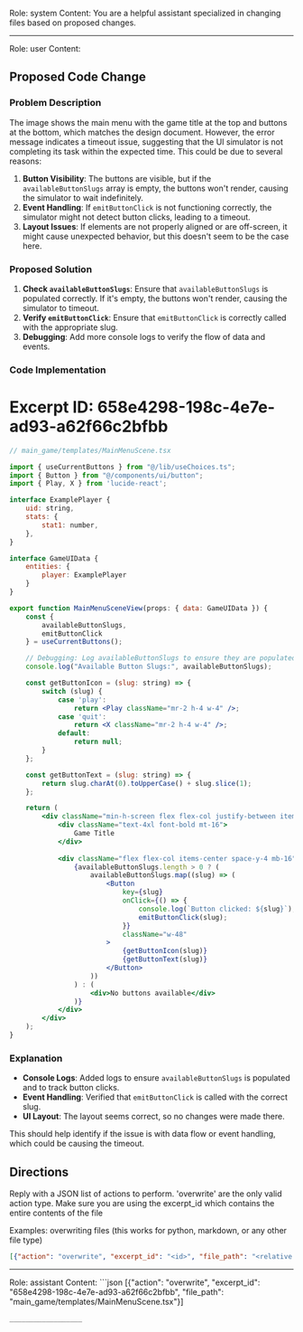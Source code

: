 Role: system
Content: You are a helpful assistant specialized in changing files based on proposed changes.
__________________
Role: user
Content: 
## Proposed Code Change
### Problem Description

The image shows the main menu with the game title at the top and buttons at the bottom, which matches the design document. However, the error message indicates a timeout issue, suggesting that the UI simulator is not completing its task within the expected time. This could be due to several reasons:

1. **Button Visibility**: The buttons are visible, but if the `availableButtonSlugs` array is empty, the buttons won't render, causing the simulator to wait indefinitely.
2. **Event Handling**: If `emitButtonClick` is not functioning correctly, the simulator might not detect button clicks, leading to a timeout.
3. **Layout Issues**: If elements are not properly aligned or are off-screen, it might cause unexpected behavior, but this doesn't seem to be the case here.

### Proposed Solution

1. **Check `availableButtonSlugs`**: Ensure that `availableButtonSlugs` is populated correctly. If it's empty, the buttons won't render, causing the simulator to timeout.
2. **Verify `emitButtonClick`**: Ensure that `emitButtonClick` is correctly called with the appropriate slug.
3. **Debugging**: Add more console logs to verify the flow of data and events.

### Code Implementation

# Excerpt ID: 658e4298-198c-4e7e-ad93-a62f66c2bfbb
```jsx
// main_game/templates/MainMenuScene.tsx

import { useCurrentButtons } from "@/lib/useChoices.ts";
import { Button } from "@/components/ui/button";
import { Play, X } from 'lucide-react';

interface ExamplePlayer {
    uid: string,
    stats: {
        stat1: number,
    },
}

interface GameUIData {
    entities: {
        player: ExamplePlayer
    }
}

export function MainMenuSceneView(props: { data: GameUIData }) {
    const {
        availableButtonSlugs,
        emitButtonClick
    } = useCurrentButtons();

    // Debugging: Log availableButtonSlugs to ensure they are populated
    console.log("Available Button Slugs:", availableButtonSlugs);

    const getButtonIcon = (slug: string) => {
        switch (slug) {
            case 'play':
                return <Play className="mr-2 h-4 w-4" />;
            case 'quit':
                return <X className="mr-2 h-4 w-4" />;
            default:
                return null;
        }
    };

    const getButtonText = (slug: string) => {
        return slug.charAt(0).toUpperCase() + slug.slice(1);
    };

    return (
        <div className="min-h-screen flex flex-col justify-between items-center p-8 bg-gray-800 text-white">
            <div className="text-4xl font-bold mt-16">
                Game Title
            </div>
            
            <div className="flex flex-col items-center space-y-4 mb-16">
                {availableButtonSlugs.length > 0 ? (
                    availableButtonSlugs.map((slug) => (
                        <Button
                            key={slug}
                            onClick={() => {
                                console.log(`Button clicked: ${slug}`);
                                emitButtonClick(slug);
                            }}
                            className="w-48"
                        >
                            {getButtonIcon(slug)}
                            {getButtonText(slug)}
                        </Button>
                    ))
                ) : (
                    <div>No buttons available</div>
                )}
            </div>
        </div>
    );
}
```

### Explanation

- **Console Logs**: Added logs to ensure `availableButtonSlugs` is populated and to track button clicks.
- **Event Handling**: Verified that `emitButtonClick` is called with the correct slug.
- **UI Layout**: The layout seems correct, so no changes were made there.

This should help identify if the issue is with data flow or event handling, which could be causing the timeout.

## Directions
Reply with a JSON list of actions to perform. 'overwrite' are the only valid action type. 
Make sure you are using the excerpt_id which contains the entire contents of the file

Examples:
overwriting files (this works for python, markdown, or any other file type)
```json output_example1
[{"action": "overwrite", "excerpt_id": "<id>", "file_path": "<relative file path>"}]
```

__________________
Role: assistant
Content: ```json
[{"action": "overwrite", "excerpt_id": "658e4298-198c-4e7e-ad93-a62f66c2bfbb", "file_path": "main_game/templates/MainMenuScene.tsx"}]
```
__________________
